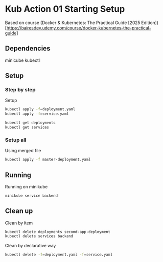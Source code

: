 # Kub Action 01 Starting Setup

Based on course (Docker & Kubernetes: The Practical Guide [2025 Edition])[https://bairesdev.udemy.com/course/docker-kubernetes-the-practical-guide]


## Dependencies

minicube
kubectl

## Setup

### Step by step
Setup
```bash
kubectl apply -f=deployment.yaml
kubectl apply -f=service.yaml
```

```bash
kubectl get deployments
kubectl get services
```

### Setup all
Using merged file

```bash
kubectl apply -f master-deployment.yaml
```

## Running

Running on minikube
```bash
minikube service backend
```


## Clean up
Clean by item
```bash
kubectl delete deployments second-app-deployment
kubectl delete services backend
```

Clean by declarative way
```bash
kubectl delete -f=deployment.yaml -f=service.yaml
```

